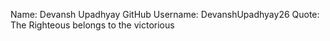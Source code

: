Name: Devansh Upadhyay
GitHub Username: DevanshUpadhyay26
Quote: The Righteous belongs to the victorious 
